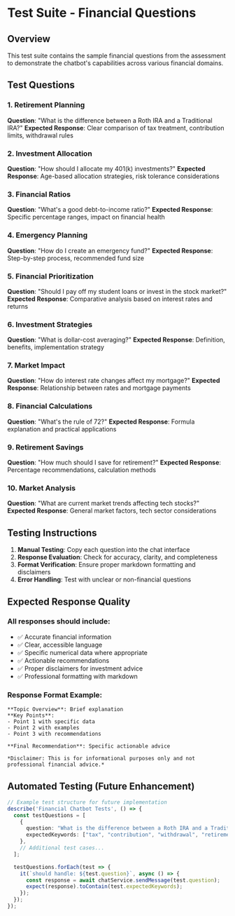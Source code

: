 # Test Suite - Financial Questions

## Overview
This test suite contains the sample financial questions from the assessment to demonstrate the chatbot's capabilities across various financial domains.

## Test Questions

### 1. Retirement Planning
**Question**: "What is the difference between a Roth IRA and a Traditional IRA?"
**Expected Response**: Clear comparison of tax treatment, contribution limits, withdrawal rules

### 2. Investment Allocation
**Question**: "How should I allocate my 401(k) investments?"
**Expected Response**: Age-based allocation strategies, risk tolerance considerations

### 3. Financial Ratios
**Question**: "What's a good debt-to-income ratio?"
**Expected Response**: Specific percentage ranges, impact on financial health

### 4. Emergency Planning
**Question**: "How do I create an emergency fund?"
**Expected Response**: Step-by-step process, recommended fund size

### 5. Financial Prioritization
**Question**: "Should I pay off my student loans or invest in the stock market?"
**Expected Response**: Comparative analysis based on interest rates and returns

### 6. Investment Strategies
**Question**: "What is dollar-cost averaging?"
**Expected Response**: Definition, benefits, implementation strategy

### 7. Market Impact
**Question**: "How do interest rate changes affect my mortgage?"
**Expected Response**: Relationship between rates and mortgage payments

### 8. Financial Calculations
**Question**: "What's the rule of 72?"
**Expected Response**: Formula explanation and practical applications

### 9. Retirement Savings
**Question**: "How much should I save for retirement?"
**Expected Response**: Percentage recommendations, calculation methods

### 10. Market Analysis
**Question**: "What are current market trends affecting tech stocks?"
**Expected Response**: General market factors, tech sector considerations

## Testing Instructions

1. **Manual Testing**: Copy each question into the chat interface
2. **Response Evaluation**: Check for accuracy, clarity, and completeness
3. **Format Verification**: Ensure proper markdown formatting and disclaimers
4. **Error Handling**: Test with unclear or non-financial questions

## Expected Response Quality

### All responses should include:
- ✅ Accurate financial information
- ✅ Clear, accessible language
- ✅ Specific numerical data where appropriate
- ✅ Actionable recommendations
- ✅ Proper disclaimers for investment advice
- ✅ Professional formatting with markdown

### Response Format Example:
```
**Topic Overview**: Brief explanation
**Key Points**:
- Point 1 with specific data
- Point 2 with examples
- Point 3 with recommendations

**Final Recommendation**: Specific actionable advice

*Disclaimer: This is for informational purposes only and not professional financial advice.*
```

## Automated Testing (Future Enhancement)

```typescript
// Example test structure for future implementation
describe('Financial Chatbot Tests', () => {
  const testQuestions = [
    {
      question: "What is the difference between a Roth IRA and a Traditional IRA?",
      expectedKeywords: ["tax", "contribution", "withdrawal", "retirement"]
    },
    // Additional test cases...
  ];

  testQuestions.forEach(test => {
    it(`should handle: ${test.question}`, async () => {
      const response = await chatService.sendMessage(test.question);
      expect(response).toContain(test.expectedKeywords);
    });
  });
});
```